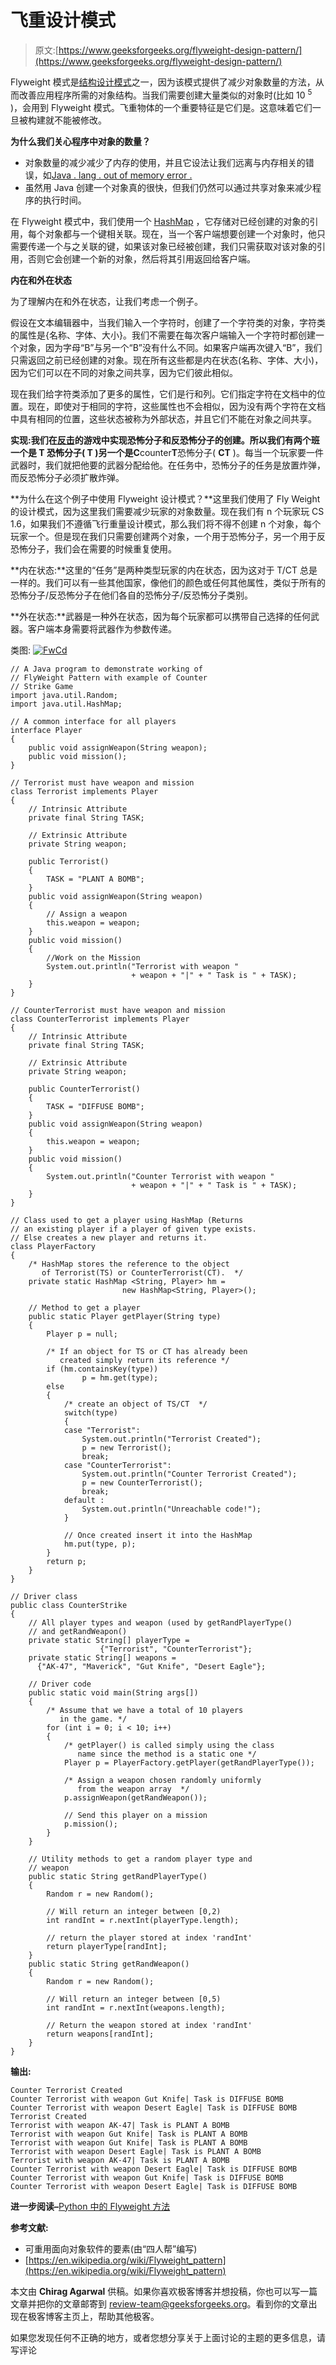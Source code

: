 # 飞重设计模式

> 原文:[https://www.geeksforgeeks.org/flyweight-design-pattern/](https://www.geeksforgeeks.org/flyweight-design-pattern/)

Flyweight 模式是[结构设计模式](https://www.geeksforgeeks.org/design-patterns-set-1-introduction/)之一，因为该模式提供了减少对象数量的方法，从而改善应用程序所需的对象结构。当我们需要创建大量类似的对象时(比如 10 <sup>5</sup> )，会用到 Flyweight 模式。飞重物体的一个重要特征是它们是。这意味着它们一旦被构建就不能被修改。

**为什么我们关心程序中对象的数量？**

*   对象数量的减少减少了内存的使用，并且它设法让我们远离与内存相关的错误，如[Java . lang . out of memory error .](https://docs.oracle.com/javase/7/docs/api/java/lang/OutOfMemoryError.html)
*   虽然用 Java 创建一个对象真的很快，但我们仍然可以通过共享对象来减少程序的执行时间。

在 Flyweight 模式中，我们使用一个 [HashMap](https://www.geeksforgeeks.org/hashmap-treemap-java/) ，它存储对已经创建的对象的引用，每个对象都与一个键相关联。现在，当一个客户端想要创建一个对象时，他只需要传递一个与之关联的键，如果该对象已经被创建，我们只需获取对该对象的引用，否则它会创建一个新的对象，然后将其引用返回给客户端。

**内在和外在状态**

为了理解内在和外在状态，让我们考虑一个例子。

假设在文本编辑器中，当我们输入一个字符时，创建了一个字符类的对象，字符类的属性是{名称、字体、大小}。我们不需要在每次客户端输入一个字符时都创建一个对象，因为字母“B”与另一个“B”没有什么不同。如果客户端再次键入“B”，我们只需返回之前已经创建的对象。现在所有这些都是内在状态(名称、字体、大小)，因为它们可以在不同的对象之间共享，因为它们彼此相似。

现在我们给字符类添加了更多的属性，它们是行和列。它们指定字符在文档中的位置。现在，即使对于相同的字符，这些属性也不会相似，因为没有两个字符在文档中具有相同的位置，这些状态被称为外部状态，并且它们不能在对象之间共享。

**实现:**我们在[反击](https://en.wikipedia.org/wiki/Counter-Strike)的游戏中实现恐怖分子和反恐怖分子的创建。所以我们有两个班一个是 **T** 恐怖分子( **T** )另一个是**C**counter**T**恐怖分子( **CT** )。每当一个玩家要一件武器时，我们就把他要的武器分配给他。在任务中，恐怖分子的任务是放置炸弹，而反恐怖分子必须扩散炸弹。

**为什么在这个例子中使用 Flyweight 设计模式？**这里我们使用了 Fly Weight 的设计模式，因为这里我们需要减少玩家的对象数量。现在我们有 n 个玩家玩 CS 1.6，如果我们不遵循飞行重量设计模式，那么我们将不得不创建 n 个对象，每个玩家一个。但是现在我们只需要创建两个对象，一个用于恐怖分子，另一个用于反恐怖分子，我们会在需要的时候重复使用。

**内在状态:**这里的“任务”是两种类型玩家的内在状态，因为这对于 T/CT 总是一样的。我们可以有一些其他国家，像他们的颜色或任何其他属性，类似于所有的恐怖分子/反恐怖分子在他们各自的恐怖分子/反恐怖分子类别。

**外在状态:**武器是一种外在状态，因为每个玩家都可以携带自己选择的任何武器。客户端本身需要将武器作为参数传递。

类图: [![FwCd](img/e9c842b4e5842729abb7c75029b57a9f.png)](https://media.geeksforgeeks.org/wp-content/uploads/flyweight.jpg)

```
// A Java program to demonstrate working of
// FlyWeight Pattern with example of Counter
// Strike Game
import java.util.Random;
import java.util.HashMap;

// A common interface for all players
interface Player
{
    public void assignWeapon(String weapon);
    public void mission();
}

// Terrorist must have weapon and mission
class Terrorist implements Player
{
    // Intrinsic Attribute
    private final String TASK;

    // Extrinsic Attribute
    private String weapon;

    public Terrorist()
    {
        TASK = "PLANT A BOMB";
    }
    public void assignWeapon(String weapon)
    {
        // Assign a weapon
        this.weapon = weapon;
    }
    public void mission()
    {
        //Work on the Mission
        System.out.println("Terrorist with weapon "
                           + weapon + "|" + " Task is " + TASK);
    }
}

// CounterTerrorist must have weapon and mission
class CounterTerrorist implements Player
{
    // Intrinsic Attribute
    private final String TASK;

    // Extrinsic Attribute
    private String weapon;

    public CounterTerrorist()
    {
        TASK = "DIFFUSE BOMB";
    }
    public void assignWeapon(String weapon)
    {
        this.weapon = weapon;
    }
    public void mission()
    {
        System.out.println("Counter Terrorist with weapon "
                           + weapon + "|" + " Task is " + TASK);
    }
}

// Class used to get a player using HashMap (Returns
// an existing player if a player of given type exists.
// Else creates a new player and returns it.
class PlayerFactory
{
    /* HashMap stores the reference to the object
       of Terrorist(TS) or CounterTerrorist(CT).  */
    private static HashMap <String, Player> hm =
                         new HashMap<String, Player>();

    // Method to get a player
    public static Player getPlayer(String type)
    {
        Player p = null;

        /* If an object for TS or CT has already been
           created simply return its reference */
        if (hm.containsKey(type))
                p = hm.get(type);
        else
        {
            /* create an object of TS/CT  */
            switch(type)
            {
            case "Terrorist":
                System.out.println("Terrorist Created");
                p = new Terrorist();
                break;
            case "CounterTerrorist":
                System.out.println("Counter Terrorist Created");
                p = new CounterTerrorist();
                break;
            default :
                System.out.println("Unreachable code!");
            }

            // Once created insert it into the HashMap
            hm.put(type, p);
        }
        return p;
    }
}

// Driver class
public class CounterStrike
{
    // All player types and weapon (used by getRandPlayerType()
    // and getRandWeapon()
    private static String[] playerType =
                    {"Terrorist", "CounterTerrorist"};
    private static String[] weapons =
      {"AK-47", "Maverick", "Gut Knife", "Desert Eagle"};

    // Driver code
    public static void main(String args[])
    {
        /* Assume that we have a total of 10 players
           in the game. */
        for (int i = 0; i < 10; i++)
        {
            /* getPlayer() is called simply using the class
               name since the method is a static one */
            Player p = PlayerFactory.getPlayer(getRandPlayerType());

            /* Assign a weapon chosen randomly uniformly
               from the weapon array  */
            p.assignWeapon(getRandWeapon());

            // Send this player on a mission
            p.mission();
        }
    }

    // Utility methods to get a random player type and
    // weapon
    public static String getRandPlayerType()
    {
        Random r = new Random();

        // Will return an integer between [0,2)
        int randInt = r.nextInt(playerType.length);

        // return the player stored at index 'randInt'
        return playerType[randInt];
    }
    public static String getRandWeapon()
    {
        Random r = new Random();

        // Will return an integer between [0,5)
        int randInt = r.nextInt(weapons.length);

        // Return the weapon stored at index 'randInt'
        return weapons[randInt];
    }
}
```

**输出:**

```
Counter Terrorist Created
Counter Terrorist with weapon Gut Knife| Task is DIFFUSE BOMB
Counter Terrorist with weapon Desert Eagle| Task is DIFFUSE BOMB
Terrorist Created
Terrorist with weapon AK-47| Task is PLANT A BOMB
Terrorist with weapon Gut Knife| Task is PLANT A BOMB
Terrorist with weapon Gut Knife| Task is PLANT A BOMB
Terrorist with weapon Desert Eagle| Task is PLANT A BOMB
Terrorist with weapon AK-47| Task is PLANT A BOMB
Counter Terrorist with weapon Desert Eagle| Task is DIFFUSE BOMB
Counter Terrorist with weapon Gut Knife| Task is DIFFUSE BOMB
Counter Terrorist with weapon Desert Eagle| Task is DIFFUSE BOMB
```

**进一步阅读–**[Python 中的 Flyweight 方法](https://www.geeksforgeeks.org/flyweight-method-python-design-patterns/)

**参考文献:**

*   可重用面向对象软件的要素(由“四人帮”编写)
*   [https://en.wikipedia.org/wiki/Flyweight_pattern](https://en.wikipedia.org/wiki/Flyweight_pattern)

本文由 **Chirag Agarwal** 供稿。如果你喜欢极客博客并想投稿，你也可以写一篇文章并把你的文章邮寄到 review-team@geeksforgeeks.org。看到你的文章出现在极客博客主页上，帮助其他极客。

如果您发现任何不正确的地方，或者您想分享关于上面讨论的主题的更多信息，请写评论